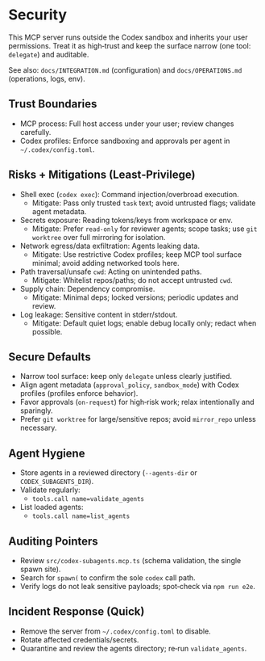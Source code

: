 # Security

This MCP server runs outside the Codex sandbox and inherits your user permissions. Treat it as high‑trust and keep the surface narrow (one tool: `delegate`) and auditable.

See also: `docs/INTEGRATION.md` (configuration) and `docs/OPERATIONS.md` (operations, logs, env).

## Trust Boundaries
- MCP process: Full host access under your user; review changes carefully.
- Codex profiles: Enforce sandboxing and approvals per agent in `~/.codex/config.toml`.

## Risks + Mitigations (Least‑Privilege)
- Shell exec (`codex exec`): Command injection/overbroad execution.
  - Mitigate: Pass only trusted `task` text; avoid untrusted flags; validate agent metadata.
- Secrets exposure: Reading tokens/keys from workspace or env.
  - Mitigate: Prefer `read-only` for reviewer agents; scope tasks; use `git worktree` over full mirroring for isolation.
- Network egress/data exfiltration: Agents leaking data.
  - Mitigate: Use restrictive Codex profiles; keep MCP tool surface minimal; avoid adding networked tools here.
- Path traversal/unsafe `cwd`: Acting on unintended paths.
  - Mitigate: Whitelist repos/paths; do not accept untrusted `cwd`.
- Supply chain: Dependency compromise.
  - Mitigate: Minimal deps; locked versions; periodic updates and review.
- Log leakage: Sensitive content in stderr/stdout.
  - Mitigate: Default quiet logs; enable debug locally only; redact when possible.

## Secure Defaults
- Narrow tool surface: keep only `delegate` unless clearly justified.
- Align agent metadata (`approval_policy`, `sandbox_mode`) with Codex profiles (profiles enforce behavior).
- Favor approvals (`on-request`) for high‑risk work; relax intentionally and sparingly.
- Prefer `git worktree` for large/sensitive repos; avoid `mirror_repo` unless necessary.

## Agent Hygiene
- Store agents in a reviewed directory (`--agents-dir` or `CODEX_SUBAGENTS_DIR`).
- Validate regularly:
  - `tools.call name=validate_agents`
- List loaded agents:
  - `tools.call name=list_agents`

## Auditing Pointers
- Review `src/codex-subagents.mcp.ts` (schema validation, the single spawn site).
- Search for `spawn(` to confirm the sole `codex` call path.
- Verify logs do not leak sensitive payloads; spot‑check via `npm run e2e`.

## Incident Response (Quick)
- Remove the server from `~/.codex/config.toml` to disable.
- Rotate affected credentials/secrets.
- Quarantine and review the agents directory; re‑run `validate_agents`.
